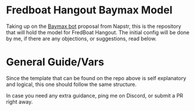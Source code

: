 # Fredboat Hangout Baymax Model

Taking up on the [Baymax bot](https://github.com/napstr/Baymax) proposal from Napstr, this is the repository that will hold the model for FredBoat Hangout. The initial config will be done by me, if there are any objections, or suggestions, read below.

# General Guide/Vars
Since the template that can be found on the repo above is self explanatory and logical, this one should follow the same structure.

In case you need any extra guidance, ping me on Discord, or submit a PR right away. 
